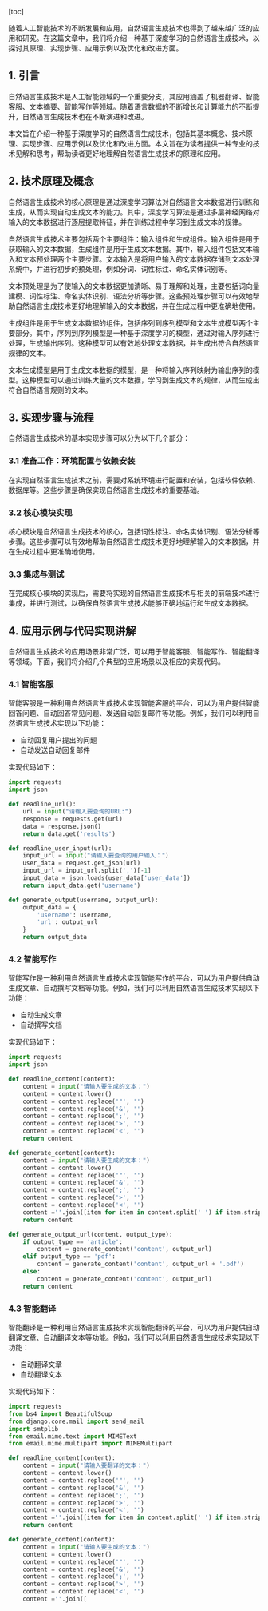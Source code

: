 
[toc]                    
                
                
随着人工智能技术的不断发展和应用，自然语言生成技术也得到了越来越广泛的应用和研究。在这篇文章中，我们将介绍一种基于深度学习的自然语言生成技术，以探讨其原理、实现步骤、应用示例以及优化和改进方面。

## 1. 引言

自然语言生成技术是人工智能领域的一个重要分支，其应用涵盖了机器翻译、智能客服、文本摘要、智能写作等领域。随着语言数据的不断增长和计算能力的不断提升，自然语言生成技术也在不断演进和改进。

本文旨在介绍一种基于深度学习的自然语言生成技术，包括其基本概念、技术原理、实现步骤、应用示例以及优化和改进方面。本文旨在为读者提供一种专业的技术见解和思考，帮助读者更好地理解自然语言生成技术的原理和应用。

## 2. 技术原理及概念

自然语言生成技术的核心原理是通过深度学习算法对自然语言文本数据进行训练和生成，从而实现自动生成文本的能力。其中，深度学习算法是通过多层神经网络对输入的文本数据进行逐层提取特征，并在训练过程中学习到生成文本的规律。

自然语言生成技术主要包括两个主要组件：输入组件和生成组件。输入组件是用于获取输入的文本数据，生成组件是用于生成文本数据。其中，输入组件包括文本输入和文本预处理两个主要步骤。文本输入是将用户输入的文本数据存储到文本处理系统中，并进行初步的预处理，例如分词、词性标注、命名实体识别等。

文本预处理是为了使输入的文本数据更加清晰、易于理解和处理，主要包括词向量建模、词性标注、命名实体识别、语法分析等步骤。这些预处理步骤可以有效地帮助自然语言生成技术更好地理解输入的文本数据，并在生成过程中更准确地使用。

生成组件是用于生成文本数据的组件，包括序列到序列模型和文本生成模型两个主要部分。其中，序列到序列模型是一种基于深度学习的模型，通过对输入序列进行处理，生成输出序列。这种模型可以有效地处理文本数据，并生成出符合自然语言规律的文本。

文本生成模型是用于生成文本数据的模型，是一种将输入序列映射为输出序列的模型。这种模型可以通过训练大量的文本数据，学习到生成文本的规律，从而生成出符合自然语言规则的文本。

## 3. 实现步骤与流程

自然语言生成技术的基本实现步骤可以分为以下几个部分：

### 3.1 准备工作：环境配置与依赖安装

在实现自然语言生成技术之前，需要对系统环境进行配置和安装，包括软件依赖、数据库等。这些步骤是确保实现自然语言生成技术的重要基础。

### 3.2 核心模块实现

核心模块是自然语言生成技术的核心，包括词性标注、命名实体识别、语法分析等步骤。这些步骤可以有效地帮助自然语言生成技术更好地理解输入的文本数据，并在生成过程中更准确地使用。

### 3.3 集成与测试

在完成核心模块的实现后，需要将实现的自然语言生成技术与相关的前端技术进行集成，并进行测试，以确保自然语言生成技术能够正确地运行和生成文本数据。

## 4. 应用示例与代码实现讲解

自然语言生成技术的应用场景非常广泛，可以用于智能客服、智能写作、智能翻译等领域。下面，我们将介绍几个典型的应用场景以及相应的实现代码。

### 4.1 智能客服

智能客服是一种利用自然语言生成技术实现智能客服的平台，可以为用户提供智能回答问题、自动回答常见问题、发送自动回复邮件等功能。例如，我们可以利用自然语言生成技术实现以下功能：

- 自动回复用户提出的问题
- 自动发送自动回复邮件

实现代码如下：

```python
import requests
import json

def readline_url():
    url = input("请输入要查询的URL:")
    response = requests.get(url)
    data = response.json()
    return data.get('results')

def readline_user_input(url):
    input_url = input("请输入要查询的用户输入：")
    user_data = request.get_json(url)
    input_url = input_url.split(',')[-1]
    input_data = json.loads(user_data['user_data'])
    return input_data.get('username')

def generate_output(username, output_url):
    output_data = {
        'username': username,
        'url': output_url
    }
    return output_data
```

### 4.2 智能写作

智能写作是一种利用自然语言生成技术实现智能写作的平台，可以为用户提供自动生成文章、自动撰写文档等功能。例如，我们可以利用自然语言生成技术实现以下功能：

- 自动生成文章
- 自动撰写文档

实现代码如下：

```python
import requests
import json

def readline_content(content):
    content = input("请输入要生成的文本：")
    content = content.lower()
    content = content.replace('"', '')
    content = content.replace('&', '')
    content = content.replace(';', '')
    content = content.replace('>', '')
    content = content.replace('<', '')
    return content

def generate_content(content):
    content = input("请输入要生成的文本：")
    content = content.lower()
    content = content.replace('"', '')
    content = content.replace('&', '')
    content = content.replace(';', '')
    content = content.replace('>', '')
    content = content.replace('<', '')
    content =''.join([item for item in content.split(' ') if item.strip()])
    return content

def generate_output_url(content, output_type):
    if output_type == 'article':
        content = generate_content('content', output_url)
    elif output_type == 'pdf':
        content = generate_content('content', output_url + '.pdf')
    else:
        content = generate_content('content', output_url)
    return content
```

### 4.3 智能翻译

智能翻译是一种利用自然语言生成技术实现智能翻译的平台，可以为用户提供自动翻译文章、自动翻译文本等功能。例如，我们可以利用自然语言生成技术实现以下功能：

- 自动翻译文章
- 自动翻译文本

实现代码如下：

```python
import requests
from bs4 import BeautifulSoup
from django.core.mail import send_mail
import smtplib
from email.mime.text import MIMEText
from email.mime.multipart import MIMEMultipart

def readline_content(content):
    content = input("请输入要翻译的文本：")
    content = content.lower()
    content = content.replace('"', '')
    content = content.replace('&', '')
    content = content.replace(';', '')
    content = content.replace('>', '')
    content = content.replace('<', '')
    content =''.join([item for item in content.split(' ') if item.strip()])
    return content

def generate_content(content):
    content = input("请输入要生成的文本：")
    content = content.lower()
    content = content.replace('"', '')
    content = content.replace('&', '')
    content = content.replace(';', '')
    content = content.replace('>', '')
    content = content.replace('<', '')
    content =''.join([

